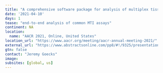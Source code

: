 ```yaml
---
title: "A comprehensive software package for analysis of multiplex tissue imaging datasets"
date: '2021-04-10'
days: 1
tease: "end-to-end analysis of common MTI assays"
continent: NA
location:
  name: "AACR 2021, Online, United States"
location_url: "https://www.aacr.org/meeting/aacr-annual-meeting-2021/"
external_url: "https://www.abstractsonline.com/pp8/#!/9325/presentation/1247"
gtn: false
contact: "Jeremy Goecks"
image: 
subsites: [global, us]
---
```

